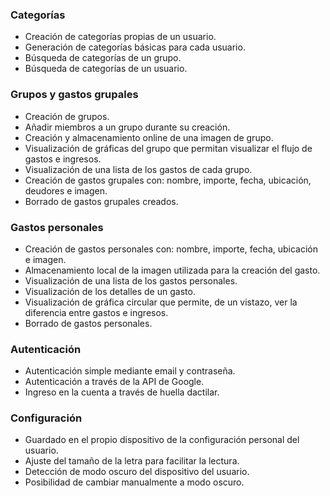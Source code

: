 ### Categorías
* Creación de categorías propias de un usuario.
* Generación de categorías básicas para cada usuario.
* Búsqueda de categorías de un grupo.
* Búsqueda de categorías de un usuario.

### Grupos y gastos grupales
* Creación de grupos.
* Añadir miembros a un grupo durante su creación.
* Creación y almacenamiento online de una imagen de grupo.
* Visualización de gráficas del grupo que permitan visualizar el flujo de gastos e ingresos.
* Visualización de una lista de los gastos de cada grupo.
* Creación de gastos grupales con: nombre, importe, fecha, ubicación, deudores e imagen.
* Borrado de gastos grupales creados.

### Gastos personales
* Creación de gastos personales con: nombre, importe, fecha, ubicación e imagen.
* Almacenamiento local de la imagen utilizada para la creación del gasto.
* Visualización de una lista de los gastos personales.
* Visualización de los detalles de un gasto.
* Visualización de gráfica circular que permite, de un vistazo, ver la diferencia entre gastos e ingresos.
* Borrado de gastos personales.

### Autenticación
* Autenticación simple mediante email y contraseña.
* Autenticación a través de la API de Google.
* Ingreso en la cuenta a través de huella dactilar.

### Configuración
* Guardado en el propio dispositivo de la configuración personal del usuario.
* Ajuste del tamaño de la letra para facilitar la lectura.
* Detección de modo oscuro del dispositivo del usuario.
* Posibilidad de cambiar manualmente a modo oscuro.
